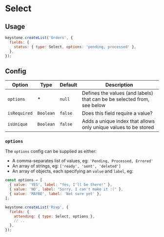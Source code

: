 <!--[meta]
section: api
subSection: field-types
title: Select
[meta]-->

# Select

## Usage

```js
keystone.createList('Orders', {
  fields: {
    status: { type: Select, options: 'pending, processed' },
  },
});
```

## Config

| Option       | Type      | Default | Description                                                             |
| ------------ | --------- | ------- | ----------------------------------------------------------------------- |
| `options`    | \*        | `null`  | Defines the values (and labels) that can be be selected from, see below |
| `isRequired` | `Boolean` | `false` | Does this field require a value?                                        |
| `isUnique`   | `Boolean` | `false` | Adds a unique index that allows only unique values to be stored         |

### `options`

The `options` config can be supplied as either:

- A comma-separates list of values, eg: `'Pending, Processed, Errored'`
- An array of strings, eg: `['ready', 'sent', 'deleted']`
- An array of objects, each specifying an `value` and `label`, eg:

```js
const options = [
  { value: 'YES', label: "Yes, I'll be there!" },
  { value: 'NO', label: "Sorry, I can't make it :(" },
  { value: 'MAYBE', label: 'Not sure yet' },
];

keystone.createList('Rsvp', {
  fields: {
    attending: { type: Select, options },
    // ..
  },
});
```
